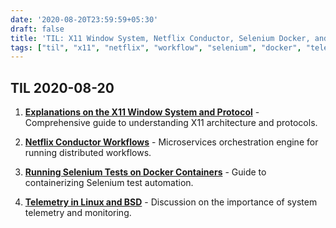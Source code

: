 ```yaml
---
date: '2020-08-20T23:59:59+05:30'
draft: false
title: 'TIL: X11 Window System, Netflix Conductor, Selenium Docker, and System Telemetry'
tags: ["til", "x11", "netflix", "workflow", "selenium", "docker", "telemetry", "linux"]
---
```


## TIL 2020-08-20

1. **[Explanations on the X11 Window System and Protocol](https://magcius.github.io/xplain/article/)** - Comprehensive guide to understanding X11 architecture and protocols.

2. **[Netflix Conductor Workflows](https://netflix.github.io/conductor/)** - Microservices orchestration engine for running distributed workflows.

3. **[Running Selenium Tests on Docker Containers](https://medium.com/@magesh_n/running-selenium-tests-on-docker-containers-3e4a08802bf1)** - Guide to containerizing Selenium test automation.

4. **[Telemetry in Linux and BSD](https://www.reddit.com/r/linuxhardware/comments/icoc6c/telemetry_in_linux_and_bsd_why_is_it_important/)** - Discussion on the importance of system telemetry and monitoring.